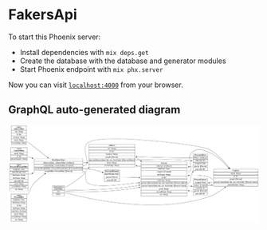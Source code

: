 # FakersApi

To start this Phoenix server:

  * Install dependencies with `mix deps.get`
  * Create the database with the database and generator modules
  * Start Phoenix endpoint with `mix phx.server`

Now you can visit [`localhost:4000`](http://localhost:4000) from your browser.

## GraphQL auto-generated diagram

<p align="center">
  <img src="/server/diagrams/graph.png" width=2824 title="Graph">
</p>
